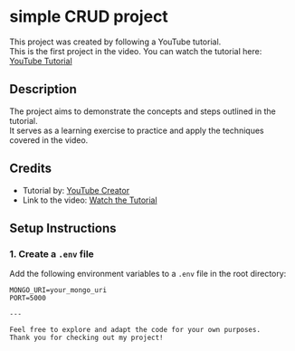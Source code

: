 # simple CRUD project

This project was created by following a YouTube tutorial.  
This is the first project in the video.
You can watch the tutorial here: [YouTube Tutorial](https://www.youtube.com/watch?v=MDZC8VDZnV8&t=28334s)

## Description

The project aims to demonstrate the concepts and steps outlined in the tutorial.  
It serves as a learning exercise to practice and apply the techniques covered in the video.

## Credits

- Tutorial by: [YouTube Creator](https://www.youtube.com/@asaprogrammer_)
- Link to the video: [Watch the Tutorial](https://www.youtube.com/watch?v=MDZC8VDZnV8&t=28334s)

## Setup Instructions

### 1. Create a `.env` file
Add the following environment variables to a `.env` file in the root directory:

```env
MONGO_URI=your_mongo_uri
PORT=5000

---

Feel free to explore and adapt the code for your own purposes.  
Thank you for checking out my project!
